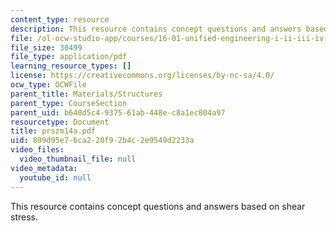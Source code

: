 ```yaml
---
content_type: resource
description: This resource contains concept questions and answers based on shear stress.
file: /ol-ocw-studio-app/courses/16-01-unified-engineering-i-ii-iii-iv-fall-2005-spring-2006/809d95e76ca220f92b4c2e9549d2233a_prszm14a.pdf
file_size: 30499
file_type: application/pdf
learning_resource_types: []
license: https://creativecommons.org/licenses/by-nc-sa/4.0/
ocw_type: OCWFile
parent_title: Materials/Structures
parent_type: CourseSection
parent_uid: b640d5c4-9375-61ab-448e-c8a1ec804a97
resourcetype: Document
title: prszm14a.pdf
uid: 809d95e7-6ca2-20f9-2b4c-2e9549d2233a
video_files:
  video_thumbnail_file: null
video_metadata:
  youtube_id: null
---
```

This resource contains concept questions and answers based on shear stress.